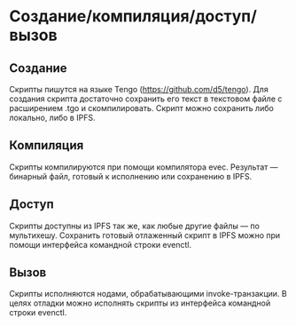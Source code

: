 # Создание/компиляция/доступ/вызов #

## Создание ##

Скрипты пишутся на языке Tengo (https://github.com/d5/tengo). Для
создания скрипта достаточно сохранить его текст в текстовом файле с
расширением .tgo и скомпилировать. Скрипт можно сохранить либо локально, либо в IPFS.

## Компиляция ##

Скрипты компилируются при помощи компилятора evec. Результат — бинарный файл, готовый к исполнению или сохранению в IPFS.

## Доступ ##

Скрипты доступны из IPFS так же, как любые другие файлы — по
мультихешу. Сохранить готовый отлаженный скрипт в IPFS можно при
помощи интерфейса командной строки evenctl.

## Вызов ##

Скрипты исполняются нодами, обрабатывающими invoke-транзакции. В целях
отладки можно исполнять скрипты из интерфейса командной строки
evenctl.
